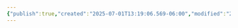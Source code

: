 ```yaml
---
{"publish":true,"created":"2025-07-01T13:19:06.569-06:00","modified":"2025-09-02T12:08:55.268-06:00","tags":["peak"],"cssclasses":""}
---
```


